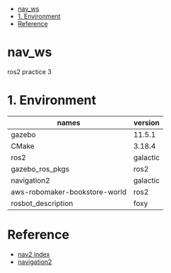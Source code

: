 <!-- TOC -->

- [nav_ws](#nav_ws)
- [1. Environment](#1-environment)
- [Reference](#reference)

<!-- /TOC -->

# nav_ws
ros2 practice 3

# 1. Environment

| names                         | version           |
| ---                           | ---               |
| gazebo                        | 11.5.1            |
| CMake                         | 3.18.4            |
| ros2                          | galactic          |
| gazebo_ros_pkgs               | ros2              |
| navigation2                   | galactic          |
| aws-robomaker-bookstore-world | ros2              |
| rosbot_description            | foxy              |


# Reference 
* [nav2 index](https://navigation.ros.org/index.html)
* [navigation2](https://github.com/ros-planning/navigation2)
